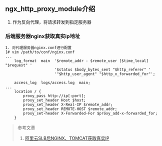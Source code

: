 ## ngx_http_proxy_module介绍
1. 作为反向代理，将请求转发到指定服务器

### 后端服务器nginx获取真实ip地址
```shell
1. 对代理服务器nginx.conf进行配置
]# vim /path/to/conf/nginx.conf
...
    log_format  main  '$remote_addr - $remote_user [$time_local] "$request" '
                      '$status $body_bytes_sent "$http_referer" '
                      '"$http_user_agent" "$http_x_forwarded_for"';

    access_log  logs/access.log  main;
...
    location / {
        proxy_pass http://ip[:port];
        proxy_set_header Host $host;
        proxy_set_header X-Real-IP $remote_addr;
        proxy_set_header REMOTE-HOST $remote_addr;
        proxy_set-header X-Forwarded-For $proxy_add-x-forwarded_for;
    }
```
> 参考文章
> 1. [阿里云SLB后NGINX、TOMCAT获取真实IP](https://www.jianshu.com/p/77d2fd957ab8)
